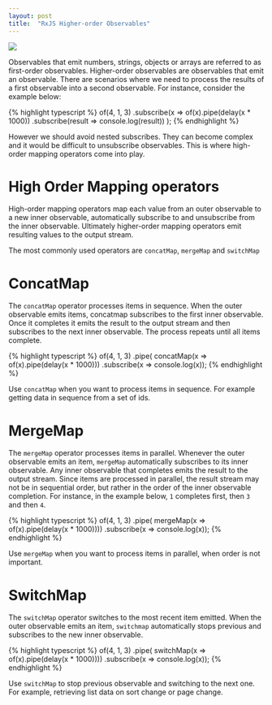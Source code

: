 ```yaml
---
layout: post
title:  "RxJS Higher-order Observables"
---
```


![](/assets/hoo.svg)

Observables that emit numbers, strings, objects or arrays are referred to as first-order observables. Higher-order observables are observables that emit an observable. There are scenarios where we need to process the results of a first observable into a second observable. For instance, consider the example below: 


{% highlight typescript %}
of(4, 1, 3)
.subscribe(x => of(x).pipe(delay(x * 1000))
    .subscribe(result => console.log(result))
);
{% endhighlight %}


However we should avoid nested subscribes. They can become complex and it would be difficult to unsubscribe observables. This is where high-order mapping operators come into play.

# High Order Mapping operators

High-order mapping operators map each value from an outer observable to a new inner observable, automatically subscribe to and unsubscribe from the inner observable. Ultimately higher-order mapping operators emit resulting values to the output stream.

The most commonly used operators are `concatMap`, `mergeMap` and `switchMap`

# ConcatMap


The `concatMap` operator processes items in sequence. When the outer observable emits items, concatmap subscribes to the first inner observable. Once it completes it emits the result to the output stream and then subscribes to the next inner observable. The process repeats until all items complete.

{% highlight typescript %}
of(4, 1, 3)
    .pipe(
        concatMap(x => of(x).pipe(delay(x * 1000)))
    .subscribe(x => console.log(x));
{% endhighlight %}

Use `concatMap` when you want to process items in sequence. For example getting data in sequence from a set of ids.

# MergeMap

The `mergeMap` operator processes items in parallel. Whenever the outer observable emits an item, `mergeMap` automatically subscribes to its inner observable. Any inner observable that completes emits the result to the output stream. Since items are processed in parallel, the result stream may not be in sequential order, but rather in the order of the inner observable completion. For instance, in the example below, `1` completes first, then `3` and then `4`.

{% highlight typescript %}
of(4, 1, 3)
    .pipe(
        mergeMap(x => of(x).pipe(delay(x * 1000))))
    .subscribe(x => console.log(x));
{% endhighlight %}

Use `mergeMap` when you want to process items in parallel, when order is not important.

# SwitchMap

The `switchMap` operator switches to the most recent item emitted. When the outer observable emits an item, `switchmap` automatically stops previous and subscribes to the new inner observable.


{% highlight typescript %}
of(4, 1, 3)
    .pipe(
        switchMap(x => of(x).pipe(delay(x * 1000))))
    .subscribe(x => console.log(x));
{% endhighlight %}

Use `switchMap` to stop previous observable and switching to the next one. For example, retrieving list data on sort change or page change.



